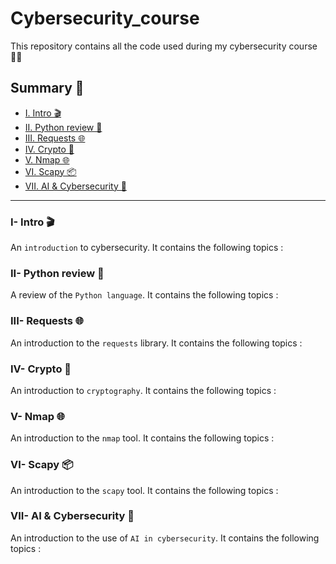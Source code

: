 # Cybersecurity_course
This repository contains all the code used during my cybersecurity course 🕵️‍♂️

## Summary 📑

- [I. Intro 🎬](/0-intro/)
- [II. Python review 🐍](/1-Python%20review/)
- [III. Requests 🌐](/2-Requests/)
- [IV. Crypto 📜](/3-Crypto/)
- [V. Nmap 🌐](/4-Nmap/)
- [VI. Scapy 📦](/5-Scapy/)
- [VII. AI & Cybersecurity 🤖](/6-AI%20en%20cybersecurité/)

---

### I- Intro 🎬

An `introduction` to cybersecurity. It contains the following topics :

### II- Python review 🐍

A review of the `Python language`. It contains the following topics :

### III- Requests 🌐

An introduction to the `requests` library. It contains the following topics :

### IV- Crypto 📜

An introduction to `cryptography`. It contains the following topics :

### V- Nmap 🌐

An introduction to the `nmap` tool. It contains the following topics :

### VI- Scapy 📦

An introduction to the `scapy` tool. It contains the following topics :

### VII- AI & Cybersecurity 🤖

An introduction to the use of `AI in cybersecurity`. It contains the following topics :
